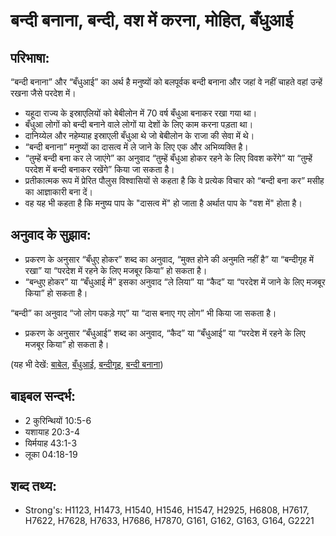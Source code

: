 # बन्दी बनाना, बन्दी, वश में करना, मोहित, बँधुआई #

## परिभाषा: ##

“बन्दी बनाना” और “बँधुआई” का अर्थ है मनुष्यों को बलपूर्वक बन्दी बनाना और जहां वे नहीं चाहते वहां उन्हें रखना जैसे परदेश में।

* यहूदा राज्य के इस्राएलियों को बेबीलोन में 70 वर्ष बँधुआ बनाकर रखा गया था।
* बँधुआ लोगों को बन्दी बनाने वाले लोगों या देशों के लिए काम करना पड़ता था।
* दानिय्येल और नहेम्याह इस्राएली बँधुआ थे जो बेबीलोन के राजा की सेवा में थे।
* “बन्दी बनाना” मनुष्यों का दासत्व में ले जाने के लिए एक और अभिव्यक्ति है।
* “तुम्हें बन्दी बना कर ले जाएंगे” का अनुवाद “तुम्हें बँधुआ होकर रहने के लिए विवश करेंगे” या “तुम्हें परदेश में बन्दी बनाकर रखेंगे” किया जा सकता है। 
* प्रतीकात्मक रूप में प्रेरित पौलुस विश्वासियों से कहता है कि वे प्रत्येक विचार को “बन्दी बना कर” मसीह का आज्ञाकारी बना दें।
* वह यह भी कहता है कि मनुष्य पाप के "दासत्व में" हो जाता है अर्थात पाप के "वश में" होता है।

## अनुवाद के सुझाव: ##

* प्रकरण के अनुसार “बँधुए होकर” शब्द का अनुवाद, “मुक्त होने की अनुमति नहीं है” या “बन्दीगृह में रखा” या “परदेश में रहने के लिए मजबूर किया” हो सकता है।
* “बन्धुए होकर” या “बँधुआई में” इसका अनुवाद “ले लिया” या “कैद” या “परदेश में जाने के लिए मजबूर किया” हो सकता है।

“बन्दी” का अनुवाद “जो लोग पकड़े गए” या “दास बनाए गए लोग” भी किया जा सकता है।

* प्रकरण के अनुसार “बँधुआई” शब्द का अनुवाद, “कैद” या “बँधुआई” या “परदेश में रहने के लिए मजबूर किया” हो सकता है।

(यह भी देखें: [बाबेल](../babylon.md), [बँधुआई](../exile.md), [बन्दीगृह](../prison.md), [बन्दी बनाना](../seize.md))

## बाइबल सन्दर्भ: ##

* 2 कुरिन्थियों 10:5-6
* यशायाह 20:3-4
* यिर्मयाह 43:1-3
* लूका 04:18-19

## शब्द तथ्य: ##

* Strong's: H1123, H1473, H1540, H1546, H1547, H2925, H6808, H7617, H7622, H7628, H7633, H7686, H7870, G161, G162, G163, G164, G2221
